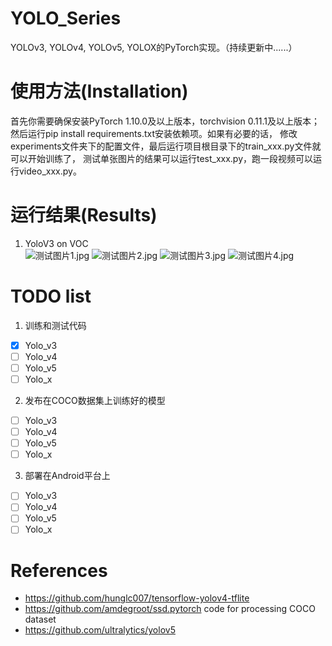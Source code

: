 # YOLO_Series
YOLOv3, YOLOv4, YOLOv5, YOLOX的PyTorch实现。（持续更新中......）

# 使用方法(Installation)
首先你需要确保安装PyTorch 1.10.0及以上版本，torchvision 0.11.1及以上版本；
然后运行pip install requirements.txt安装依赖项。如果有必要的话，
修改experiments文件夹下的配置文件，最后运行项目根目录下的train_xxx.py文件就可以开始训练了，
测试单张图片的结果可以运行test_xxx.py，跑一段视频可以运行video_xxx.py。

# 运行结果(Results)
1. YoloV3 on VOC<br>
![测试图片1.jpg](https://github.com/calmisential/YOLO_Series/blob/main/assets/yolov3_voc_sample1.jpg?raw=True)
![测试图片2.jpg](https://github.com/calmisential/YOLO_Series/blob/main/assets/yolov3_voc_sample2.jpg?raw=true)
![测试图片3.jpg](https://github.com/calmisential/YOLO_Series/blob/main/assets/yolov3_voc_sample3.jpg?raw=true)
![测试图片4.jpg](https://github.com/calmisential/YOLO_Series/blob/main/assets/yolov3_voc_sample4.jpg?raw=true)
# TODO list
1. 训练和测试代码
- [x] Yolo_v3
- [ ] Yolo_v4
- [ ] Yolo_v5
- [ ] Yolo_x
2. 发布在COCO数据集上训练好的模型
- [ ] Yolo_v3
- [ ] Yolo_v4
- [ ] Yolo_v5
- [ ] Yolo_x
3. 部署在Android平台上
- [ ] Yolo_v3
- [ ] Yolo_v4
- [ ] Yolo_v5
- [ ] Yolo_x

# References
- https://github.com/hunglc007/tensorflow-yolov4-tflite
- https://github.com/amdegroot/ssd.pytorch code for processing COCO dataset
- https://github.com/ultralytics/yolov5
